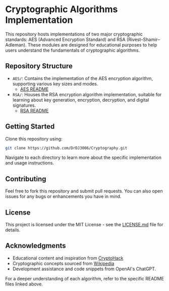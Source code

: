 
# Cryptographic Algorithms Implementation

This repository hosts implementations of two major cryptographic standards: AES (Advanced Encryption Standard) and RSA (Rivest–Shamir–Adleman). These modules are designed for educational purposes to help users understand the fundamentals of cryptographic algorithms.

## Repository Structure

- `AES/`: Contains the implementation of the AES encryption algorithm, supporting various key sizes and modes.
  - [AES README](AES/readme.md)
- `RSA/`: Houses the RSA encryption algorithm implementation, suitable for learning about key generation, encryption, decryption, and digital signatures.
  - [RSA README](RSA/README.md)

## Getting Started

Clone this repository using:
```bash
git clone https://github.com/DrDJ3006/Cryptography.git
```
Navigate to each directory to learn more about the specific implementation and usage instructions.

## Contributing

Feel free to fork this repository and submit pull requests. You can also open issues for any bugs or enhancements you have in mind.

## License

This project is licensed under the MIT License - see the [LICENSE.md](LICENSE.md) file for details.

## Acknowledgments

- Educational content and inspiration from [CryptoHack](https://cryptohack.org/)
- Cryptographic concepts sourced from [Wikipedia](https://en.wikipedia.org/)
- Development assistance and code snippets from OpenAI's ChatGPT.

For a deeper understanding of each algorithm, refer to the specific README files linked above.
